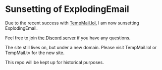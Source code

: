 
# Sunsetting of ExplodingEmail

Due to the recent success with [TempMail.lol](https://tempmail.lol), I am now sunsetting ExplodingEmail.

Feel free to join [the Discord server](https://discord.gg/GHapeHPWVS) if you have any questions.

The site still lives on, but under a new domain.  Please visit TempMail.lol or TempMail.tv for the new site.

This repo will be kept up for historical purposes.
